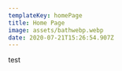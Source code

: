 ```yaml
---
templateKey: homePage
title: Home Page
image: assets/bathwebp.webp
date: 2020-07-21T15:26:54.907Z
---
```

test